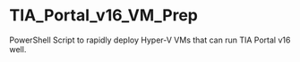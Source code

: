 # TIA_Portal_v16_VM_Prep
PowerShell Script to rapidly deploy Hyper-V VMs that can run TIA Portal v16 well. 
